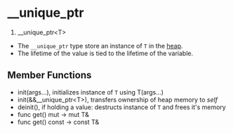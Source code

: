 # \_\_unique_ptr

1. \_\_unique_ptr\<T\>

- The `__unique_ptr` type store an instance of `T` in the [heap](../Heap.md).
- The lifetime of the value is tied to the lifetime of the variable.

## Member Functions
- init(args...), initializes instance of `T` using T(args...)
- init(&&\_\_unique_ptr\<T\>), transfers ownership of heap memory to _self_
- deinit(), if holding a value: destructs instance of `T` and frees it's memory
- func get() mut -> mut T&
- func get() const -> const T&